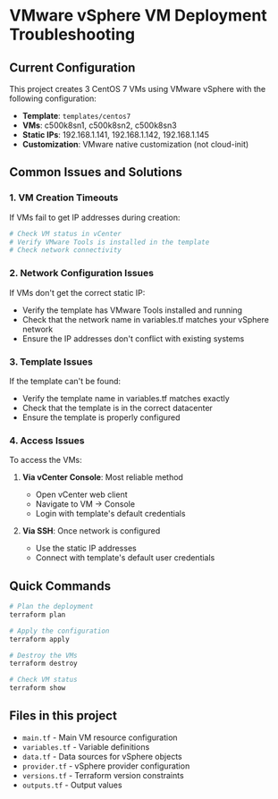# VMware vSphere VM Deployment Troubleshooting

## Current Configuration

This project creates 3 CentOS 7 VMs using VMware vSphere with the following configuration:
- **Template**: `templates/centos7`
- **VMs**: c500k8sn1, c500k8sn2, c500k8sn3
- **Static IPs**: 192.168.1.141, 192.168.1.142, 192.168.1.145
- **Customization**: VMware native customization (not cloud-init)

## Common Issues and Solutions

### 1. VM Creation Timeouts
If VMs fail to get IP addresses during creation:
```bash
# Check VM status in vCenter
# Verify VMware Tools is installed in the template
# Check network connectivity
```

### 2. Network Configuration Issues
If VMs don't get the correct static IP:
- Verify the template has VMware Tools installed and running
- Check that the network name in variables.tf matches your vSphere network
- Ensure the IP addresses don't conflict with existing systems

### 3. Template Issues
If the template can't be found:
- Verify the template name in variables.tf matches exactly
- Check that the template is in the correct datacenter
- Ensure the template is properly configured

### 4. Access Issues
To access the VMs:
1. **Via vCenter Console**: Most reliable method
   - Open vCenter web client
   - Navigate to VM → Console
   - Login with template's default credentials

2. **Via SSH**: Once network is configured
   - Use the static IP addresses
   - Connect with template's default user credentials

## Quick Commands

```bash
# Plan the deployment
terraform plan

# Apply the configuration
terraform apply

# Destroy the VMs
terraform destroy

# Check VM status
terraform show
```

## Files in this project

- `main.tf` - Main VM resource configuration
- `variables.tf` - Variable definitions
- `data.tf` - Data sources for vSphere objects
- `provider.tf` - vSphere provider configuration
- `versions.tf` - Terraform version constraints
- `outputs.tf` - Output values
